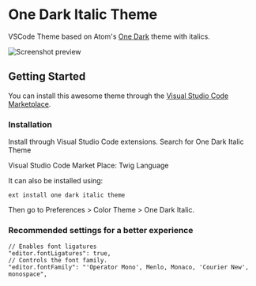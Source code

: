 # One Dark Italic Theme

VSCode Theme based on Atom's [One Dark](https://github.com/atom/one-dark-syntax) theme with italics.

![Screenshot preview](https://raw.githubusercontent.com/akamud/vscode-theme-onedark/master/screenshots/preview.png)

## Getting Started

You can install this awesome theme through the [Visual Studio Code Marketplace](https://marketplace.visualstudio.com/items?itemName=mblode.one-dark-italic).

### Installation
Install through Visual Studio Code extensions. Search for One Dark Italic Theme

Visual Studio Code Market Place: Twig Language

It can also be installed using:

`ext install one dark italic theme`

Then go to Preferences > Color Theme > One Dark Italic.

### Recommended settings for a better experience

```
// Enables font ligatures
"editor.fontLigatures": true,
// Controls the font family.
"editor.fontFamily": "'Operator Mono', Menlo, Monaco, 'Courier New', monospace",
```
